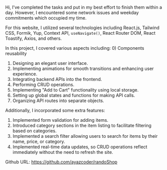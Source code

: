 Hi, I've completed the tasks and put in my best effort to finish them within a day. However, I encountered some network issues and weekday commitments which occupied my time.

For this website, I utilized several technologies including React.js, Tailwind CSS, Formik, Yup, Context API, `useNavigate()`, React Router DOM, React Toastify, Axios, and others.

In this project, I covered various aspects including:
0) Components reusability
1) Designing an elegant user interface.
2) Implementing animations for smooth transitions and enhancing user experience.
3) Integrating backend APIs into the frontend.
4) Performing CRUD operations.
5) Implementing "Add to Cart" functionality using local storage.
6) Setting up global states and functions for making API calls.
7) Organizing API routes into separate objects.

Additionally, I incorporated some extra features:
1) Implemented form validation for adding items.
2) Introduced category sections in the item listing to facilitate filtering based on categories.
3) Implemented a search filter allowing users to search for items by their name, price, or category.
3) Implemented real-time data updates, so CRUD operations reflect immediately without the need to refresh the site.

Github URL: https://github.com/ayazcoder/randoShop
